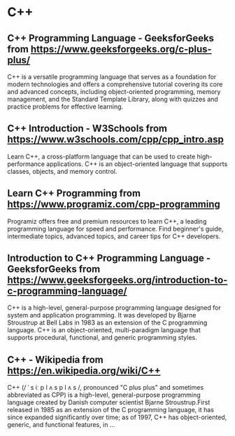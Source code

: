 # C++
## C++ Programming Language - GeeksforGeeks from https://www.geeksforgeeks.org/c-plus-plus/
C++ is a versatile programming language that serves as a foundation for modern technologies and offers a comprehensive tutorial covering its core and advanced concepts, including object-oriented programming, memory management, and the Standard Template Library, along with quizzes and practice problems for effective learning.
## C++ Introduction - W3Schools from https://www.w3schools.com/cpp/cpp_intro.asp
Learn C++, a cross-platform language that can be used to create high-performance applications. C++ is an object-oriented language that supports classes, objects, and memory control.
## Learn C++ Programming from https://www.programiz.com/cpp-programming
Programiz offers free and premium resources to learn C++, a leading programming language for speed and performance. Find beginner's guide, intermediate topics, advanced topics, and career tips for C++ developers.
## Introduction to C++ Programming Language - GeeksforGeeks from https://www.geeksforgeeks.org/introduction-to-c-programming-language/
C++ is a high-level, general-purpose programming language designed for system and application programming. It was developed by Bjarne Stroustrup at Bell Labs in 1983 as an extension of the C programming language. C++ is an object-oriented, multi-paradigm language that supports procedural, functional, and generic programming styles.
## C++ - Wikipedia from https://en.wikipedia.org/wiki/C++
C++ (/ ˈ s iː p l ʌ s p l ʌ s /, pronounced "C plus plus" and sometimes abbreviated as CPP) is a high-level, general-purpose programming language created by Danish computer scientist Bjarne Stroustrup.First released in 1985 as an extension of the C programming language, it has since expanded significantly over time; as of 1997, C++ has object-oriented, generic, and functional features, in ...
